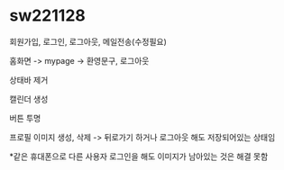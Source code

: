 # sw221128

회원가입, 로그인, 로그아웃, 메일전송(수정필요)

홈화면 -> mypage -> 환영문구, 로그아웃

상태바 제거

캘린더 생성

버튼 투명

프로필 이미지 생성, 삭제 -> 뒤로가기 하거나 로그아웃 해도 저장되어있는 상태임

*같은 휴대폰으로 다른 사용자 로그인을 해도 이미지가 남아있는 것은 해결 못함
